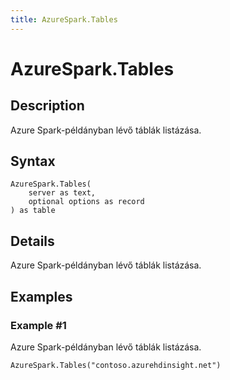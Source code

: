```yaml
---
title: AzureSpark.Tables
---
```


# AzureSpark.Tables


## Description

Azure Spark-példányban lévő táblák listázása.


## Syntax

```powerquery
AzureSpark.Tables(
    server as text,
    optional options as record
) as table
```


## Details

Azure Spark-példányban lévő táblák listázása.


## Examples

### Example #1 
Azure Spark-példányban lévő táblák listázása.
```powerquery
AzureSpark.Tables("contoso.azurehdinsight.net")
```



